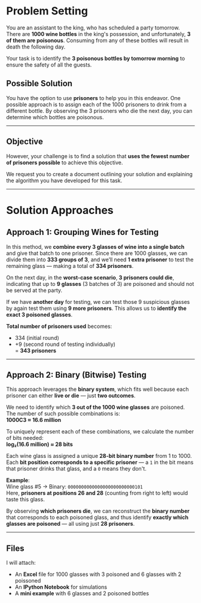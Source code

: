 # Problem Setting

You are an assistant to the king, who has scheduled a party tomorrow. There are **1000 wine bottles** in the king's possession, and unfortunately, **3 of them are poisonous**. Consuming from any of these bottles will result in death the following day.

Your task is to identify the **3 poisonous bottles by tomorrow morning** to ensure the safety of all the guests.

## Possible Solution

You have the option to use **prisoners** to help you in this endeavor. One possible approach is to assign each of the 1000 prisoners to drink from a different bottle. By observing the 3 prisoners who die the next day, you can determine which bottles are poisonous.

---

## Objective

However, your challenge is to find a solution that **uses the fewest number of prisoners possible** to achieve this objective.

We request you to create a document outlining your solution and explaining the algorithm you have developed for this task.

---

# Solution Approaches

## Approach 1: Grouping Wines for Testing

In this method, we **combine every 3 glasses of wine into a single batch** and give that batch to one prisoner. Since there are 1000 glasses, we can divide them into **333 groups of 3**, and we’ll need **1 extra prisoner** to test the remaining glass — making a total of **334 prisoners**.

On the next day, in the **worst-case scenario**, **3 prisoners could die**, indicating that up to **9 glasses** (3 batches of 3) are poisoned and should not be served at the party.

If we have **another day** for testing, we can test those 9 suspicious glasses by again test them using **9 more prisoners**. This allows us to **identify the exact 3 poisoned glasses**.

**Total number of prisoners used** becomes:  
- 334 (initial round)  
- +9 (second round of testing individually)  
= **343 prisoners**

---

## Approach 2: Binary (Bitwise) Testing

This approach leverages the **binary system**, which fits well because each prisoner can either **live or die** — just **two outcomes**.

We need to identify which **3 out of the 1000 wine glasses** are poisoned. The number of such possible combinations is:  
**1000C3 ≈ 16.6 million**

To uniquely represent each of these combinations, we calculate the number of bits needed:  
**log₂(16.6 million) ≈ 28 bits**  

Each wine glass is assigned a unique **28-bit binary number** from 1 to 1000. Each **bit position corresponds to a specific prisoner** — a `1` in the bit means that prisoner drinks that glass, and a `0` means they don't.

**Example**:  
Wine glass #5 → Binary: `0000000000000000000000000101`  
Here, **prisoners at positions 26 and 28** (counting from right to left) would taste this glass.

By observing **which prisoners die**, we can reconstruct the **binary number** that corresponds to each poisoned glass, and thus identify **exactly which glasses are poisoned** — all using just **28 prisoners**.

---

## Files

I will attach:
- An **Excel** file for 1000 glasses with 3 poisoned and 6 glasses with 2 poissoned
- An **IPython Notebook** for simulations
- A **mini example** with 6 glasses and 2 poisoned bottles
